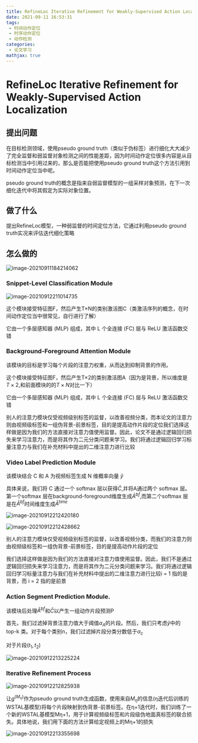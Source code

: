 ```yaml
---
title: RefineLoc Iterative Refinement for Weakly-Supervised Action Localization
date: 2021-09-11 16:53:31
tags:
 - 时间动作定位
 - 时序动作定位
 - 动作检测
categories:
 - 论文学习
mathjax: true
---
```


# RefineLoc Iterative Refinement for Weakly-Supervised Action Localization

## 提出问题

在目标检测领域，使用pseudo ground truth（类似于伪标签）进行细化大大减少了完全监督和弱监督对象检测之间的性能差距，因为时间动作定位很多内容是从目标检测当中引用过来的，那么是否能把使用pseudo ground truth这个方法引用到时间动作定位当中呢。

pseudo ground truth的概念是指来自弱监督模型的一组采样对象预测，在下一次细化迭代中将其假定为实际对象位置。

## 做了什么

提出RefineLoc模型，一种弱监督的时间定位方法，它通过利用pseudo ground truth实况来评估迭代细化策略

## 怎么做的

![image-20210911184214062](https://cdn.jsdelivr.net/gh/zhou-ning/blog-image-bed@main/paper/image-20210911184214062.png)

### Snippet-Level Classification Module

![image-20210912211014735](https://cdn.jsdelivr.net/gh/zhou-ning/blog-image-bed@main/paper/image-20210912211014735.png)

这个模块接受特征图F，然后产生T×N的类别激活图C（类激活序列的概念，在时间动作定位当中很常见，自行进行了解）

它由一个多层感知器 (MLP) 组成，其中 L 个全连接 (FC) 层与 ReLU 激活函数交错

### Background-Foreground Attention Module

该模块的目标是学习每个片段的注意力权重，从而达到抑制背景的作用。

这个模块接受特征图F，然后产生T×2的类别激活图A（因为是背景，所以维度是$T\times 2$,和前面模块的的$T\times N$对比一下）

它由一个多层感知器 (MLP) 组成，其中 L 个全连接 (FC) 层与 ReLU 激活函数交错

别人的注意力模块仅受视频级别标签的监督，以改善视频分类，而本论文的注意力则由视频级标签和一组伪背景-前景标签，目的是提高动作片段的定位我们选择这样做是因为我们的方法直接对注意力值使用监督。因此，论文不是通过逻辑回归损失来学习注意力，而是将其作为二元分类问题来学习。我们将通过逻辑回归学习标量注意力与我们在补充材料中提出的二维注意力进行比较

### Video Label Prediction Module

该模块结合 C 和 A 为视频标签生成 N 维概率向量 $\hat{y}$

具体来说，我们将 C 通过一个 softmax 层以获得$\bar{C}$,并将A通过两个 softmax 层。第一个softmax 层在background-foreground维度生成$\bar{A}^{bf}$,而第二个softmax 层是在$\bar{A}^{bf}$时间维度生成$\bar{A}^{time}$

![image-20210912212420180](https://cdn.jsdelivr.net/gh/zhou-ning/blog-image-bed@main/paper/image-20210912212420180.png)

![image-20210912212428662](https://cdn.jsdelivr.net/gh/zhou-ning/blog-image-bed@main/paper/image-20210912212428662.png)

别人的注意力模块仅受视频级别标签的监督，以改善视频分类，而我们的注意力则由视频级标签和一组伪背景-前景标签，目的是提高动作片段的定位

我们选择这样做是因为我们的方法直接对注意力值使用监督。因此，我们不是通过逻辑回归损失来学习注意力，而是将其作为二元分类问题来学习。我们将通过逻辑回归学习标量注意力与我们在补充材料中提出的二维注意力进行比较i = 1 指的是背景，而 i = 2 指的是前景

### Action Segment Prediction Module.

该模块后处理$\bar{A}^{bf}$和$\bar{C}$以产生一组动作片段预测P

首先，我们过滤掉背景注意力值大于阈值$\alpha_A$的片段。然后，我们只考虑$\hat{y}$中的 top-k 类。对于每个类别n，我们过滤掉片段分类分数低于$\alpha_c$

对于片段$(t_1,t_2)$

![image-20210912213225224](https://cdn.jsdelivr.net/gh/zhou-ning/blog-image-bed@main/paper/image-20210912213225224.png)

### Iterative Refinement Process

![image-20210912212825938](https://cdn.jsdelivr.net/gh/zhou-ning/blog-image-bed@main/paper/image-20210912212825938.png)

让$g^(M_η )$作为pseudo ground truth生成函数，使用来自$M_η$的信息(η迭代后训练的WSTAL基模型)将每个片段映射到伪背景-前景标签。在η+1迭代时，我们训练了一个新的WSTAL基模型Mη+1，用于计算视频级标签和片段级伪地面真标签的联合损失。具体地说，我们用下面的方法计算给定视频上的Mη+1的损失

![image-20210912213355698](https://cdn.jsdelivr.net/gh/zhou-ning/blog-image-bed@main/paper/image-20210912213355698.png)



